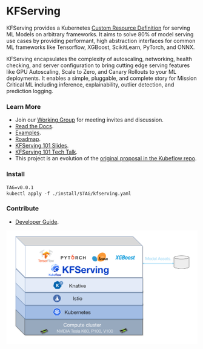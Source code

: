 # KFServing
KFServing provides a Kubernetes [Custom Resource Definition](https://kubernetes.io/docs/concepts/extend-kubernetes/api-extension/custom-resources/) for serving ML Models on arbitrary frameworks. It aims to solve 80% of model serving use cases by providing performant, high abstraction interfaces for common ML frameworks like Tensorflow, XGBoost, ScikitLearn, PyTorch, and ONNX. 

KFServing encapsulates the complexity of autoscaling, networking, health checking, and server configuration to bring cutting edge serving features like GPU Autoscaling, Scale to Zero, and Canary Rollouts to your ML deployments. It enables a simple, pluggable, and complete story for Mission Critical ML including inference, explainability, outlier detection, and prediction logging.

### Learn More
* Join our [Working Group](https://groups.google.com/forum/#!forum/kfserving) for meeting invites and discussion.
* [Read the Docs](/docs).
* [Examples](./docs/samples).
* [Roadmap](/ROADMAP.md).
* [KFServing 101 Slides](https://drive.google.com/file/d/16oqz6dhY5BR0u74pi9mDThU97Np__AFb/view).
* [KFServing 101 Tech Talk](https://www.youtube.com/watch?v=hGIvlFADMhU).
* This project is an evolution of the [original proposal in the Kubeflow repo](https://github.com/kubeflow/kubeflow/issues/2306). 

### Install ###
```
TAG=v0.0.1
kubectl apply -f ./install/$TAG/kfserving.yaml
```

### Contribute
* [Developer Guide](/docs/DEVELOPER_GUIDE.md).

![KFServing](./docs/diagrams/kfserving.png)

